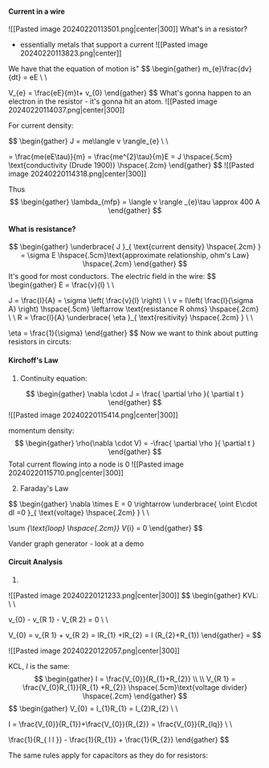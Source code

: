 #### Current in a wire
![[Pasted image 20240220113501.png|center|300]]
What's in a resistor?
- essentially metals that support a current
![[Pasted image 20240220113823.png|center]]

We have that the equation of motion is" 
$$
\begin{gather}
m_{e}\frac{dv}{dt} = eE \\ \\ 

V_{e} = \frac{eE}{m}t+ v_{0}
\end{gather}
$$
What's gonna happen to an electron in the resistor - it's gonna hit an atom. 
![[Pasted image 20240220114037.png|center|300]]

For current density:

$$
\begin{gather}
J = me\langle v \rangle_{e}  \\ \\ 

= \frac{me(eE\tau)}{m} = \frac{me^{2}\tau}{m}E = J \hspace{.5cm} \text{conductivity (Drude 1900)} \hspace{.2cm}
\end{gather}
$$
![[Pasted image 20240220114318.png|center|300]]

Thus 
$$
\begin{gather}
\lambda_{mfp} = \langle v \rangle _{e}\tau \approx 400 A
\end{gather}
$$

#### What is resistance?

$$
\begin{gather}
\underbrace{ J }_{ \text{current density} \hspace{.2cm} } = \sigma E \hspace{.5cm}\text{approximate relationship, ohm's Law} \hspace{.2cm}
\end{gather}
$$
It's good for most conductors. The electric field in the wire: 
$$
\begin{gather}
E = \frac{v}{l} \\ \\ 

J = \frac{I}{A} = \sigma \left( \frac{v}{l} \right) \\ \\ 
v = I\left( \frac{l}{\sigma A} \right) \hspace{.5cm} \leftarrow \text{resistance R ohms} \hspace{.2cm} \\ \\ 
R = \frac{l}{A} \underbrace{ \eta }_{ \text{resitivity} \hspace{.2cm} } \\ \\

\eta = \frac{1}{\sigma}
\end{gather}
$$
Now we want to think about putting resistors in circuts: 

#### Kirchoff's Law 

1. Continuity equation:


$$
\begin{gather}
\nabla \cdot J = \frac{ \partial \rho }{ \partial t } 
\end{gather}
$$
![[Pasted image 20240220115414.png|center|300]]

momentum density:
$$
\begin{gather}
\rho(\nabla \cdot V) = -\frac{ \partial \rho }{ \partial t } 
\end{gather}
$$
Total current flowing into a node is 0
![[Pasted image 20240220115710.png|center|300]]

2. Faraday's Law

$$
\begin{gather}
\nabla \times E = 0 \rightarrow \underbrace{ \oint E\cdot dl =0 }_{ \text{voltage} \hspace{.2cm} } \\ \\

\sum _{\text{loop} \hspace{.2cm}} V_{i} = 0
\end{gather}
$$

Vander graph generator - look at a demo 

#### Circuit Analysis
1. 

![[Pasted image 20240220121233.png|center|300]]
$$
\begin{gather}
KVL: \\ \\

v_{0} - v_{R 1} - V_{R 2} = 0 \\ \\ 

V_{0} = v_{R 1} + v_{R 2} = IR_{1} +IR_{2} = I (R_{2}+R_{1})
\end{gather} = 
$$

![[Pasted image 20240220122057.png|center|300]]

KCL, $I$ is the same: 
$$
\begin{gather}
I = \frac{V_{0}}{R_{1}+R_{2}} \\ \\
V_{R 1} = \frac{V_{0}R_{1}}{R_{1} +R_{2}} \hspace{.5cm}\text{voltage divider} \hspace{.2cm}
\end{gather}
$$
$$
\begin{gather}
V_{0} = I_{1}R_{1} = I_{2}R_{2} \\ \\ 

I = \frac{V_{0}}{R_{1}}+\frac{V_{0}}{R_{2}} = \frac{V_{0}}{R_{lq}} \\ \\ 

\frac{1}{R_{ l l }} - \frac{1}{R_{1}} + \frac{1}{R_{2}}
\end{gather}
$$

The same rules apply for capacitors as they do for resistors: 

